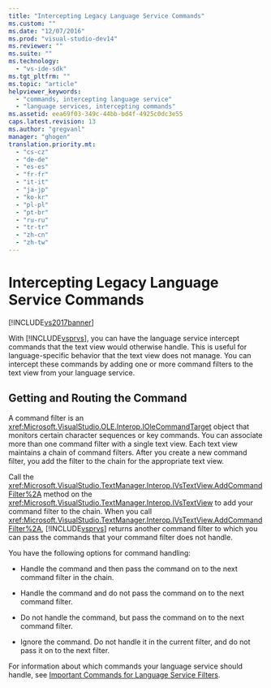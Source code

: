 ```yaml
---
title: "Intercepting Legacy Language Service Commands"
ms.custom: ""
ms.date: "12/07/2016"
ms.prod: "visual-studio-dev14"
ms.reviewer: ""
ms.suite: ""
ms.technology: 
  - "vs-ide-sdk"
ms.tgt_pltfrm: ""
ms.topic: "article"
helpviewer_keywords: 
  - "commands, intercepting language service"
  - "language services, intercepting commands"
ms.assetid: eea69f03-349c-44bb-bd4f-4925c0dc3e55
caps.latest.revision: 13
ms.author: "gregvanl"
manager: "ghogen"
translation.priority.mt: 
  - "cs-cz"
  - "de-de"
  - "es-es"
  - "fr-fr"
  - "it-it"
  - "ja-jp"
  - "ko-kr"
  - "pl-pl"
  - "pt-br"
  - "ru-ru"
  - "tr-tr"
  - "zh-cn"
  - "zh-tw"
---
```

# Intercepting Legacy Language Service Commands
[!INCLUDE[vs2017banner](../../code-quality/includes/vs2017banner.md)]

With [!INCLUDE[vsprvs](../../code-quality/includes/vsprvs_md.md)], you can have the language service intercept commands that the text view would otherwise handle. This is useful for language-specific behavior that the text view does not manage. You can intercept these commands by adding one or more command filters to the text view from your language service.  
  
## Getting and Routing the Command  
 A command filter is an <xref:Microsoft.VisualStudio.OLE.Interop.IOleCommandTarget> object that monitors certain character sequences or key commands. You can associate more than one command filter with a single text view. Each text view maintains a chain of command filters. After you create a new command filter, you add the filter to the chain for the appropriate text view.  
  
 Call the <xref:Microsoft.VisualStudio.TextManager.Interop.IVsTextView.AddCommandFilter%2A> method on the <xref:Microsoft.VisualStudio.TextManager.Interop.IVsTextView> to add your command filter to the chain. When you call <xref:Microsoft.VisualStudio.TextManager.Interop.IVsTextView.AddCommandFilter%2A>, [!INCLUDE[vsprvs](../../code-quality/includes/vsprvs_md.md)] returns another command filter to which you can pass the commands that your command filter does not handle.  
  
 You have the following options for command handling:  
  
-   Handle the command and then pass the command on to the next command filter in the chain.  
  
-   Handle the command and do not pass the command on to the next command filter.  
  
-   Do not handle the command, but pass the command on to the next command filter.  
  
-   Ignore the command. Do not handle it in the current filter, and do not pass it on to the next filter.  
  
 For information about which commands your language service should handle, see [Important Commands for Language Service Filters](../../extensibility/internals/important-commands-for-language-service-filters.md).
